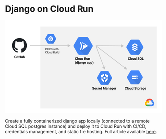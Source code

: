 # Django on Cloud Run

![django](/assets/arch.png)

Create a fully containerized django app locally (connected to a remote Cloud SQL postgres instance) and deploy it to Cloud Run with CI/CD, credentials management, and static file hosting. Full article available [here](https://www.notion.so/rxhl/Django-on-Google-Cloud-Run-124cfb7def2b48eb9626451afb086c22).
